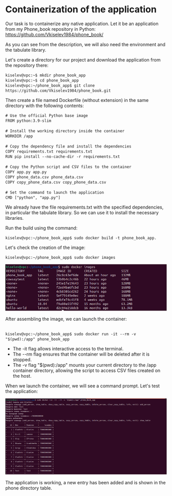 # Containerization of the application

Our task is to containerize any native application. Let it be an application from my Phone_book repository in Python: https://github.com/Vkiselev1984/phone_book/

As you can see from the description, we will also need the environment and the tabulate library.

Let's create a directory for our project and download the application from the repository there:

```
kiselev@vpc:~$ mkdir phone_book_app
kiselev@vpc:~$ cd phone_book_app
kiselev@vpc:~/phone_book_app$ git clone https://github.com/Vkiselev1984/phone_book.git
```

Then create a file named Dockerfile (without extension) in the same directory with the following contents:

```
# Use the official Python base image
FROM python:3.9-slim

# Install the working directory inside the container
WORKDIR /app

# Copy the dependency file and install the dependencies
COPY requirements.txt requirements.txt
RUN pip install --no-cache-dir -r requirements.txt

# Copy the Python script and CSV files to the container
COPY app.py app.py
COPY phone_data.csv phone_data.csv
COPY copy_phone_data.csv copy_phone_data.csv

# Set the command to launch the application
CMD ["python", "app.py"]
```

We already have the file requirements.txt with the specified dependencies, in particular the tabulate library. So we can use it to install the necessary libraries.

Run the build using the command:

```
kiselev@vpc:~/phone_book_app$ sudo docker build -t phone_book_app.
```

Let's check the creation of the image:

```
kiselev@vpc:~/phone_book_app$ sudo docker images
```

![phone_book_app](./img/phone_book_app.png)

After assembling the image, we can launch the container:

```

kiselev@vpc:~/phone_book_app$ sudo docker run -it --rm -v "$(pwd):/app" phone_book_app

```

- The -it flag allows interactive access to the terminal.
- The --rm flag ensures that the container will be deleted after it is stopped.
- The -v flag "$(pwd):/app" mounts your current directory to the /app container directory, allowing the script to access CSV files created on the host.

When we launch the container, we will see a command prompt. Let's test the application:

![phone_book_test](./img/phone_book_test.png)

The application is working, a new entry has been added and is shown in the phone directory table.
